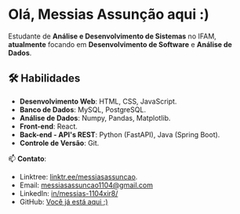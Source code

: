 # Olá, Messias Assunção aqui :)

Estudante de **Análise e Desenvolvimento de Sistemas** no IFAM, **atualmente** focando em **Desenvolvimento de Software** e **Análise de Dados**.

## 🛠️ Habilidades

- **Desenvolvimento Web**: HTML, CSS, JavaScript.
- **Banco de Dados**: MySQL, PostgreSQL.
- **Análise de Dados**: Numpy, Pandas, Matplotlib.
- **Front-end**: React.
- **Back-end - API's REST**: Python (FastAPI), Java (Spring Boot).
- **Controle de Versão**: Git.

📫 **Contato**: 
- Linktree: [linktr.ee/messiasassuncao](https://linktr.ee/messiasassuncao).
- Email: [messiasassuncao1104@gmail.com](mailto:messiasassuncao1104@gmail.com)  
- LinkedIn: [in/messias-1104xir8/](https://www.linkedin.com/in/messias-1104xir8/)  
- GitHub: [Você já está aqui ;)](https://github.com/MessiAsn)
